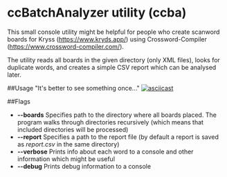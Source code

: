 # ccBatchAnalyzer utility (ccba)
This small console utility might be helpful for people who create scanword boards 
for Kryss (https://www.kryds.app/) using Crossword-Compiler (https://www.crossword-compiler.com/).

The utility reads all boards in the given directory (only XML files), looks for duplicate words,
and creates a simple CSV report which can be analysed later.

##Usage
"It's better to see something once..."
[![asciicast](https://asciinema.org/a/321964.svg)](https://asciinema.org/a/321964)

##Flags
* **--boards** Specifies path to the directory where all boards placed.
The program walks through directories recursively (which means that included directories will be processed)
* **--report** Specifies a path to the report file (by default a report is saved as _report.csv_ in the same directory)
* **--verbose** Prints info about each word to a console and other information which might be useful
* **--debug** Prints debug information to a console